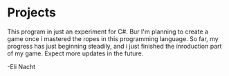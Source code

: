 # Projects
This program in just an experiment for C#. Bur I'm planning to create a game once i mastered the ropes in this programming language. So far, my progress has just beginning steadily, and i just finished the inroduction part of my game. Expect more updates in the future.

-Eli Nacht
